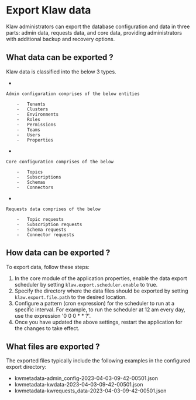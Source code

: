 # Export Klaw data

Klaw administrators can export the database configuration and data in
three parts: admin data, requests data, and core data, providing
administrators with additional backup and recovery options.

## What data can be exported ?

Klaw data is classified into the below 3 types.

-   

    Admin configuration comprises of the below entities

        -   Tenants
        -   Clusters
        -   Environments
        -   Roles
        -   Permissions
        -   Teams
        -   Users
        -   Properties

-   

    Core configuration comprises of the below

        -   Topics
        -   Subscriptions
        -   Schemas
        -   Connectors

-   

    Requests data comprises of the below

        -   Topic requests
        -   Subscription requests
        -   Schema requests
        -   Connector requests

## How data can be exported ?

To export data, follow these steps:

1.  In the core module of the application properties, enable the data
    export scheduler by setting `klaw.export.scheduler.enable` to true.
2.  Specify the directory where the data files should be exported by
    setting `klaw.export.file.path` to the desired location.
3.  Configure a pattern (cron expression) for the scheduler to run at a
    specific interval. For example, to run the scheduler at 12 am every
    day, use the expression '0 0 0 \* \* ?'.
4.  Once you have updated the above settings, restart the application
    for the changes to take effect.

## What files are exported ?

The exported files typically include the following examples in the
configured export directory:

-   kwmetadata-admin_config-2023-04-03-09-42-00501.json
-   kwmetadata-kwdata-2023-04-03-09-42-00501.json
-   kwmetadata-kwrequests_data-2023-04-03-09-42-00501.json
